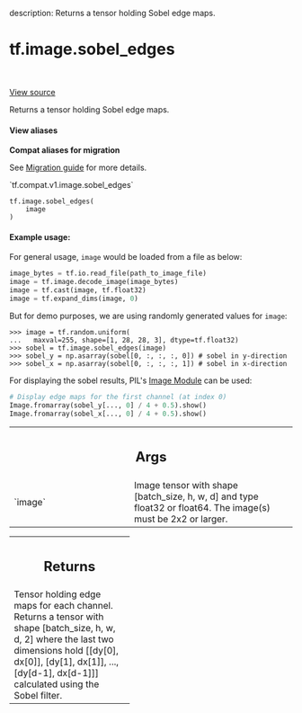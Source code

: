 description: Returns a tensor holding Sobel edge maps.

<div itemscope itemtype="http://developers.google.com/ReferenceObject">
<meta itemprop="name" content="tf.image.sobel_edges" />
<meta itemprop="path" content="Stable" />
</div>

# tf.image.sobel_edges

<!-- Insert buttons and diff -->

<table class="tfo-notebook-buttons tfo-api nocontent" align="left">

</table>

<a target="_blank" class="external" href="/code/stable/tensorflow/python/ops/image_ops_impl.py">View source</a>



Returns a tensor holding Sobel edge maps.

<section class="expandable">
  <h4 class="showalways">View aliases</h4>
  <p>
<b>Compat aliases for migration</b>
<p>See
<a href="https://www.tensorflow.org/guide/migrate">Migration guide</a> for
more details.</p>
<p>`tf.compat.v1.image.sobel_edges`</p>
</p>
</section>

<pre class="devsite-click-to-copy prettyprint lang-py tfo-signature-link">
<code>tf.image.sobel_edges(
    image
)
</code></pre>



<!-- Placeholder for "Used in" -->


#### Example usage:



For general usage, `image` would be loaded from a file as below:

```python
image_bytes = tf.io.read_file(path_to_image_file)
image = tf.image.decode_image(image_bytes)
image = tf.cast(image, tf.float32)
image = tf.expand_dims(image, 0)
```
But for demo purposes, we are using randomly generated values for `image`:

```
>>> image = tf.random.uniform(
...   maxval=255, shape=[1, 28, 28, 3], dtype=tf.float32)
>>> sobel = tf.image.sobel_edges(image)
>>> sobel_y = np.asarray(sobel[0, :, :, :, 0]) # sobel in y-direction
>>> sobel_x = np.asarray(sobel[0, :, :, :, 1]) # sobel in x-direction
```

For displaying the sobel results, PIL's [Image Module](
https://pillow.readthedocs.io/en/stable/reference/Image.html) can be used:

```python
# Display edge maps for the first channel (at index 0)
Image.fromarray(sobel_y[..., 0] / 4 + 0.5).show()
Image.fromarray(sobel_x[..., 0] / 4 + 0.5).show()
```

<!-- Tabular view -->
 <table class="responsive fixed orange">
<colgroup><col width="214px"><col></colgroup>
<tr><th colspan="2"><h2 class="add-link">Args</h2></th></tr>

<tr>
<td>
`image`
</td>
<td>
Image tensor with shape [batch_size, h, w, d] and type float32 or
float64.  The image(s) must be 2x2 or larger.
</td>
</tr>
</table>



<!-- Tabular view -->
 <table class="responsive fixed orange">
<colgroup><col width="214px"><col></colgroup>
<tr><th colspan="2"><h2 class="add-link">Returns</h2></th></tr>
<tr class="alt">
<td colspan="2">
Tensor holding edge maps for each channel. Returns a tensor with shape
[batch_size, h, w, d, 2] where the last two dimensions hold [[dy[0], dx[0]],
[dy[1], dx[1]], ..., [dy[d-1], dx[d-1]]] calculated using the Sobel filter.
</td>
</tr>

</table>

